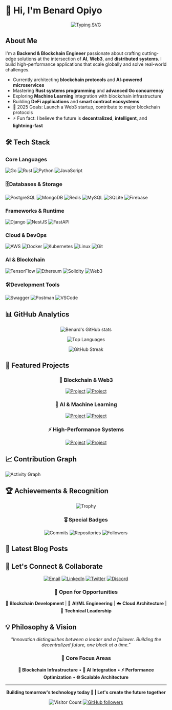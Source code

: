 # 👋 Hi, I'm Benard Opiyo

<div align="center">
  
[![Typing SVG](https://readme-typing-svg.demolab.com?font=Fira+Code&size=22&duration=3000&pause=1000&color=36BCF7&center=true&vCenter=true&width=700&lines=Backend+%26+Blockchain+Engineer;Go+%7C+Rust+%7C+Python+%7C+JavaScript;AI+%26+Web3+Enthusiast;Cloud+Architecture+Specialist;Building+the+Future+of+Tech)](https://git.io/typing-svg)

</div>

## About Me

I'm a **Backend & Blockchain Engineer** passionate about crafting cutting-edge solutions at the intersection of **AI**, **Web3**, and **distributed systems**. I build high-performance applications that scale globally and solve real-world challenges.

- Currently architecting **blockchain protocols** and **AI-powered microservices**
- Mastering **Rust systems programming** and **advanced Go concurrency**
- Exploring **Machine Learning** integration with blockchain infrastructure
- Building **DeFi applications** and **smart contract ecosystems**
- 🎯 2025 Goals: Launch a Web3 startup, contribute to major blockchain protocols
- ⚡ Fun fact: I believe the future is **decentralized**, **intelligent**, and **lightning-fast**

## 🛠️ Tech Stack

<div align="left">

### Core Languages
![Go](https://img.shields.io/badge/Go-00ADD8?style=for-the-badge&logo=go&logoColor=white)
![Rust](https://img.shields.io/badge/Rust-000000?style=for-the-badge&logo=rust&logoColor=white)
![Python](https://img.shields.io/badge/Python-3776AB?style=for-the-badge&logo=python&logoColor=white)
![JavaScript](https://img.shields.io/badge/JavaScript-F7DF1E?style=for-the-badge&logo=javascript&logoColor=black)

### 🗄Databases & Storage
![PostgreSQL](https://img.shields.io/badge/PostgreSQL-316192?style=for-the-badge&logo=postgresql&logoColor=white)
![MongoDB](https://img.shields.io/badge/MongoDB-4EA94B?style=for-the-badge&logo=mongodb&logoColor=white)
![Redis](https://img.shields.io/badge/Redis-DC382D?style=for-the-badge&logo=redis&logoColor=white)
![MySQL](https://img.shields.io/badge/MySQL-4479A1?style=for-the-badge&logo=mysql&logoColor=white)
![SQLite](https://img.shields.io/badge/SQLite-07405E?style=for-the-badge&logo=sqlite&logoColor=white)
![Firebase](https://img.shields.io/badge/Firebase-FFCA28?style=for-the-badge&logo=firebase&logoColor=black)

### Frameworks & Runtime
![Django](https://img.shields.io/badge/Django-092E20?style=for-the-badge&logo=django&logoColor=white)
![NestJS](https://img.shields.io/badge/NestJS-E0234E?style=for-the-badge&logo=nestjs&logoColor=white)
![FastAPI](https://img.shields.io/badge/FastAPI-009688?style=for-the-badge&logo=fastapi&logoColor=white)

### Cloud & DevOps
![AWS](https://img.shields.io/badge/AWS-232F3E?style=for-the-badge&logo=amazon-aws&logoColor=white)
![Docker](https://img.shields.io/badge/Docker-2496ED?style=for-the-badge&logo=docker&logoColor=white)
![Kubernetes](https://img.shields.io/badge/Kubernetes-326CE5?style=for-the-badge&logo=kubernetes&logoColor=white)
![Linux](https://img.shields.io/badge/Linux-FCC624?style=for-the-badge&logo=linux&logoColor=black)
![Git](https://img.shields.io/badge/Git-F05032?style=for-the-badge&logo=git&logoColor=white)

### AI & Blockchain
![TensorFlow](https://img.shields.io/badge/TensorFlow-FF6F00?style=for-the-badge&logo=tensorflow&logoColor=white)
![Ethereum](https://img.shields.io/badge/Ethereum-3C3C3D?style=for-the-badge&logo=ethereum&logoColor=white)
![Solidity](https://img.shields.io/badge/Solidity-363636?style=for-the-badge&logo=solidity&logoColor=white)
![Web3](https://img.shields.io/badge/Web3-F16822?style=for-the-badge&logo=web3.js&logoColor=white)

### 🛠Development Tools
![Swagger](https://img.shields.io/badge/Swagger-85EA2D?style=for-the-badge&logo=swagger&logoColor=black)
![Postman](https://img.shields.io/badge/Postman-FF6C37?style=for-the-badge&logo=postman&logoColor=white)
![VSCode](https://img.shields.io/badge/VSCode-007ACC?style=for-the-badge&logo=visual-studio-code&logoColor=white)

</div>

## 📊 GitHub Analytics

<div align="center">
  
![Benard's GitHub stats](https://github-readme-stats.vercel.app/api?username=benardopiyo&show_icons=true&theme=tokyonight&hide_border=true&count_private=true)

![Top Languages](https://github-readme-stats.vercel.app/api/top-langs/?username=benardopiyo&layout=compact&theme=tokyonight&hide_border=true)

![GitHub Streak](https://github-readme-streak-stats.herokuapp.com/?user=benardopiyo&theme=tokyonight&hide_border=true)

</div>

## 🎯 Featured Projects

<div align="center">

### 🚀 Blockchain & Web3
[![Project](https://img.shields.io/badge/🌐_DeFi_Protocol-FF6B6B?style=for-the-badge&logoColor=white)](https://github.com/benardopiyo/defi-protocol)
[![Project](https://img.shields.io/badge/⚡_Smart_Contracts-4ECDC4?style=for-the-badge&logoColor=white)](https://github.com/benardopiyo/smart-contracts)

### 🤖 AI & Machine Learning
[![Project](https://img.shields.io/badge/🧠_AI_Microservices-FFE66D?style=for-the-badge&logoColor=black)](https://github.com/benardopiyo/ai-microservices)
[![Project](https://img.shields.io/badge/📊_Data_Pipeline-A8E6CF?style=for-the-badge&logoColor=black)](https://github.com/benardopiyo/data-pipeline)

### ⚡ High-Performance Systems
[![Project](https://img.shields.io/badge/🚀_Go_Microservices-00D4AA?style=for-the-badge&logoColor=white)](https://github.com/benardopiyo/go-microservices)
[![Project](https://img.shields.io/badge/🦀_Rust_Engine-F67E7D?style=for-the-badge&logoColor=white)](https://github.com/benardopiyo/rust-engine)

</div>

## 📈 Contribution Graph

![Activity Graph](https://github-readme-activity-graph.vercel.app/graph?username=benardopiyo&bg_color=1a1b27&color=38bdae&line=70a5fd&point=bf91f3&area=true&hide_border=true)

## 🏆 Achievements & Recognition

<div align="center">

![Trophy](https://github-profile-trophy.vercel.app/?username=benardopiyo&theme=tokyonight&no-frame=true&row=2&column=3)

### 🎖️ Special Badges
![Commits](https://img.shields.io/badge/Total_Commits-1000+-00ADD8?style=for-the-badge&logo=git&logoColor=white)
![Repositories](https://img.shields.io/badge/Public_Repos-25+-4ECDC4?style=for-the-badge&logo=github&logoColor=white)
![Followers](https://img.shields.io/badge/Followers-100+-FF6B6B?style=for-the-badge&logo=github&logoColor=white)

</div>

## 📝 Latest Blog Posts
<!-- BLOG-POST-LIST:START -->
<!-- Add your blog posts here if you have any -->
<!-- BLOG-POST-LIST:END -->

## 🤝 Let's Connect & Collaborate

<div align="center">

[![Email](https://img.shields.io/badge/Email-D14836?style=for-the-badge&logo=gmail&logoColor=white)](mailto:benardopiyo13@gmail.com)
[![LinkedIn](https://img.shields.io/badge/LinkedIn-0077B5?style=for-the-badge&logo=linkedin&logoColor=white)](https://linkedin.com/in/benard-opiyo)
[![Twitter](https://img.shields.io/badge/Twitter-1DA1F2?style=for-the-badge&logo=twitter&logoColor=white)](https://twitter.com/benardopiyo)
[![Discord](https://img.shields.io/badge/Discord-5865F2?style=for-the-badge&logo=discord&logoColor=white)](https://discord.gg/yourinvite)

### 💼 Open for Opportunities
🚀 **Blockchain Development** | 🤖 **AI/ML Engineering** | ☁️ **Cloud Architecture** | 🎯 **Technical Leadership**

</div>

## 💡 Philosophy & Vision

<div align="center">
  
*"Innovation distinguishes between a leader and a follower. Building the decentralized future, one block at a time."*

### 🎯 Core Focus Areas
**🔗 Blockchain Infrastructure** • **🤖 AI Integration** • **⚡ Performance Optimization** • **🌐 Scalable Architecture**

</div>

---

<div align="center">
  
**Building tomorrow's technology today 🚀 | Let's create the future together**

![Visitor Count](https://komarev.com/ghpvc/?username=benardopiyo&color=blueviolet&style=flat-square&label=Profile+Views)
[![GitHub followers](https://img.shields.io/github/followers/benardopiyo?style=social)](https://github.com/benardopiyo)

</div>

